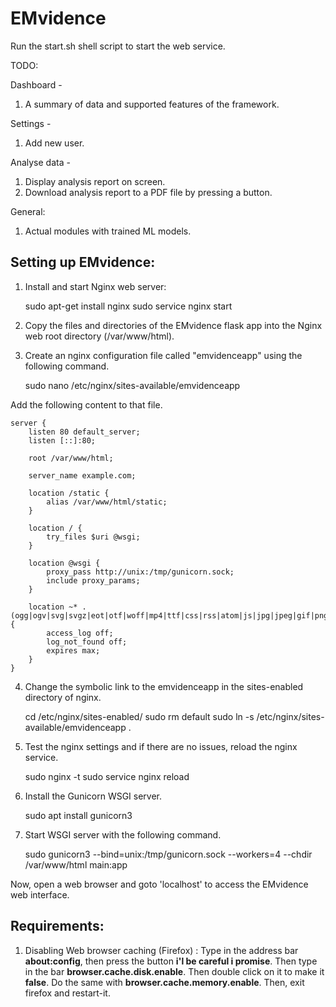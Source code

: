 # EMvidence

Run the start.sh shell script to start the web service.

TODO:

Dashboard - 
1. A summary of data and supported features of the framework.

Settings -
1. Add new user.

Analyse data - 
1. Display analysis report on screen.
2. Download analysis report to a PDF file by pressing a button.

General:
1. Actual modules with trained ML models.

## Setting up EMvidence:

1. Install and start Nginx web server:

	sudo apt-get install nginx
	sudo service nginx start

2. Copy the files and directories of the EMvidence flask app into the Nginx web root directory (/var/www/html).

3. Create an nginx configuration file called "emvidenceapp" using the following command.
	
	sudo nano /etc/nginx/sites-available/emvidenceapp

Add the following content to that file.
```
server {
	listen 80 default_server;
	listen [::]:80;

	root /var/www/html;

	server_name example.com;

	location /static {
	    alias /var/www/html/static;
	}

	location / {
	    try_files $uri @wsgi;
	}

	location @wsgi {
	    proxy_pass http://unix:/tmp/gunicorn.sock;
	    include proxy_params;
	}

	location ~* .(ogg|ogv|svg|svgz|eot|otf|woff|mp4|ttf|css|rss|atom|js|jpg|jpeg|gif|png|ico|zip|tgz|gz|rar|bz2|doc|xls|exe|ppt|tar|mid|midi|wav|bmp|rtf)$ {
	    access_log off;
	    log_not_found off;
	    expires max;
	}
}
```

4. Change the symbolic link to the emvidenceapp in the sites-enabled directory of nginx.

	cd /etc/nginx/sites-enabled/
	sudo rm default
	sudo ln -s /etc/nginx/sites-available/emvidenceapp .

5. Test the nginx settings and if there are no issues, reload the nginx service.

	sudo nginx -t 
	sudo service nginx reload

6. Install the Gunicorn WSGI server.

	sudo apt install gunicorn3

7.  Start WSGI server with the following command.

	sudo gunicorn3 --bind=unix:/tmp/gunicorn.sock --workers=4 --chdir /var/www/html main:app

Now, open a web browser and goto 'localhost' to access the EMvidence web interface.


## Requirements:

1. Disabling Web browser caching (Firefox) :
    Type in the address bar **about:config**, then press the button **i'l be careful i promise**. Then type in the bar **browser.cache.disk.enable**. Then double click on it to make it  **false**. Do the same with **browser.cache.memory.enable**. Then, exit firefox and restart-it.
